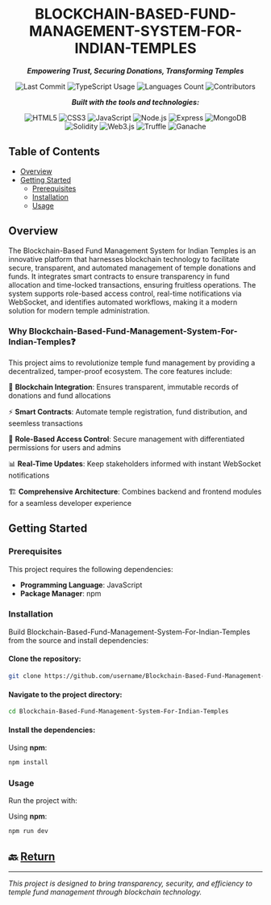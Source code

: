 <div align="center">

# BLOCKCHAIN-BASED-FUND-MANAGEMENT-SYSTEM-FOR-INDIAN-TEMPLES

**_Empowering Trust, Securing Donations, Transforming Temples_**

![Last Commit](https://img.shields.io/github/last-commit/saurabh7071/Blockchain-Based-Fund-Management-System-For-Indian-Temples?style=for-the-badge&logo=github&logoColor=white)
![TypeScript Usage](https://img.shields.io/github/languages/top/saurabh7071/Blockchain-Based-Fund-Management-System-For-Indian-Temples?style=for-the-badge&logo=typescript&logoColor=white)
![Languages Count](https://img.shields.io/github/languages/count/saurabh7071/Blockchain-Based-Fund-Management-System-For-Indian-Temples?style=for-the-badge&logo=polyglot&logoColor=white)
![Contributors](https://img.shields.io/github/contributors/saurabh7071/Blockchain-Based-Fund-Management-System-For-Indian-Temples?style=for-the-badge&logo=people&logoColor=white)


**_Built with the tools and technologies:_**

![HTML5](https://img.shields.io/badge/HTML5-E34F26?style=flat-square&logo=html5&logoColor=white)
![CSS3](https://img.shields.io/badge/CSS3-1572B6?style=flat-square&logo=css3&logoColor=white)
![JavaScript](https://img.shields.io/badge/JavaScript-F7DF1E?style=flat-square&logo=javascript&logoColor=black)
![Node.js](https://img.shields.io/badge/Node.js-339933?style=flat-square&logo=nodedotjs&logoColor=white)
![Express](https://img.shields.io/badge/Express-000000?style=flat-square&logo=express&logoColor=white)
![MongoDB](https://img.shields.io/badge/MongoDB-4EA94B?style=flat-square&logo=mongodb&logoColor=white)
![Solidity](https://img.shields.io/badge/Solidity-363636?style=flat-square&logo=solidity&logoColor=white)
![Web3.js](https://img.shields.io/badge/Web3.js-F16822?style=flat-square&logo=web3.js&logoColor=white)
![Truffle](https://img.shields.io/badge/Truffle-5E464D?style=flat-square&logo=truffle&logoColor=white)
![Ganache](https://img.shields.io/badge/Ganache-E4A663?style=flat-square&logo=ganache&logoColor=white)


</div>

<div align="left">

## Table of Contents

- [Overview](#overview)
- [Getting Started](#getting-started)
  - [Prerequisites](#prerequisites)
  - [Installation](#installation)
  - [Usage](#usage)

</div>

<div align="left">

## Overview

The Blockchain-Based Fund Management System for Indian Temples is an innovative platform that harnesses blockchain technology to facilitate secure, transparent, and automated management of temple donations and funds. It integrates smart contracts to ensure transparency in fund allocation and time-locked transactions, ensuring fruitless operations. The system supports role-based access control, real-time notifications via WebSocket, and identifies automated workflows, making it a modern solution for modern temple administration.

### Why Blockchain-Based-Fund-Management-System-For-Indian-Temples❓

This project aims to revolutionize temple fund management by providing a decentralized, tamper-proof ecosystem. The core features include:

🔗 **Blockchain Integration**: Ensures transparent, immutable records of donations and fund allocations

⚡ **Smart Contracts**: Automate temple registration, fund distribution, and seemless transactions

🎯 **Role-Based Access Control**: Secure management with differentiated permissions for users and admins

📊 **Real-Time Updates**: Keep stakeholders informed with instant WebSocket notifications

🏗️ **Comprehensive Architecture**: Combines backend and frontend modules for a seamless developer experience

</div>

<div align="left">

## Getting Started

### Prerequisites

This project requires the following dependencies:

- **Programming Language**: JavaScript
- **Package Manager**: npm

### Installation

Build Blockchain-Based-Fund-Management-System-For-Indian-Temples from the source and install dependencies:

#### Clone the repository:
```bash
git clone https://github.com/username/Blockchain-Based-Fund-Management-System-For-Indian-Temples.git
```

#### Navigate to the project directory:
```bash
cd Blockchain-Based-Fund-Management-System-For-Indian-Temples
```

#### Install the dependencies:
Using **npm**:
```bash
npm install
```

### Usage

Run the project with:

Using **npm**:
```bash
npm run dev
```


## 🔙 [Return](#table-of-contents)

---

*This project is designed to bring transparency, security, and efficiency to temple fund management through blockchain technology.*

</div>
